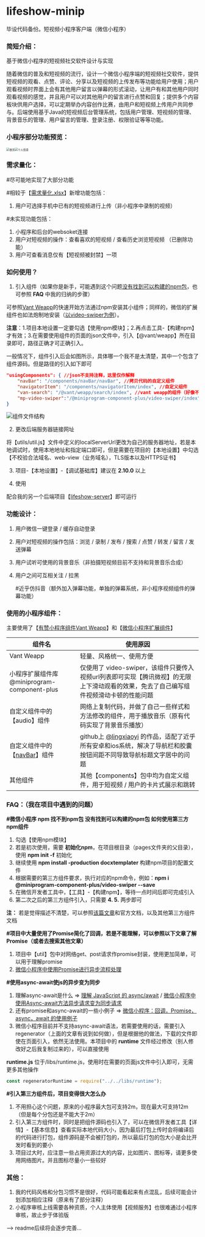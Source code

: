 # lifeshow-minip
毕设代码备份。短视频小程序客户端（微信小程序）



### 简短介绍：

基于微信小程序的短视频社交软件设计与实现

随着微信的普及和短视频的流行，设计一个微信小程序端的短视频社交软件，提供短视频的观看、点赞、评论、分享以及短视频的上传发布等功能给用户使用；用户观看视频时界面上会有其他用户留言以弹幕的形式滚动，让用户有和其他用户同时观看视频的感觉，并且用户可以对其他用户的留言进行点赞和回复；提供多个内容板块供用户选择，可以定期举办内容创作比赛，由用户和短视频上传用户共同参与。后端使用基于Java的短视频后台管理系统，包括用户管理、短视频的管理、背景音乐的管理、用户留言的管理、登录注册、权限验证等等功能。



### 小程序部分功能预览：

<img src="https://raw.githubusercontent.com/chaooWoo/lifeshow-minip/master/document/images/index.jpg" alt="首页" style="zoom:50%;" /><img src="https://raw.githubusercontent.com/chaooWoo/lifeshow-minip/master/document/images/my.jpg" alt="个人信息" style="zoom:50%;" />



### 需求量化：

#尽可能地实现了大部分功能

#相较于【[需求量化.xlsx](https://github.com/chaooWoo/lifeshow-minip/blob/master/document/需求量化.xlsx)】新增功能包括：

1. 用户可选择手机中已有的短视频进行上传（非小程序中录制的视频）

#未实现功能包括：

1. 小程序和后台的websoket连接
2. 用户对短视频的操作：查看喜欢的短视频 / 查看历史浏览短视频 （已删除功能）
3. 用户可查看消息仅有【短视频被封禁】一项



### 如何使用？

1. 引入组件（如果你是新手，可能遇到这个问题[没有找到可以构建的npm包](https://www.cnblogs.com/alchemist-z/p/12274557.html)，也可参照 **FAQ** 中我的归纳的步骤）

可参照[Vant Weapp](https://youzan.github.io/vant-weapp/#/quickstart)的快速开始方法通过npm安装其小组件；同样的，微信的扩展组件也如法炮制地安装（[以video-swiper为例](https://developers.weixin.qq.com/miniprogram/dev/extended/component-plus/)）。

**注意**：1.项目本地设置一定要勾选【使用npm模块】；2.再点击工具-【构建npm】才有效；3.在需要使用组件的页面的json文件中，引入【@vant/weapp】所在目录即可，路径正确才可正确引入。

一般情况下，组件引入后会如图所示，具体哪一个我不是太清楚，其中一个包含了组件源码。但是路径的引入如下即可

```json
"usingComponents": { //json不支持注释，这里仅作解释
    "navBar": "/components/navBar/navBar", //拷贝代码的自定义组件
    "navigatorItem": "/components/navigatorItem/index", //自定义组件
    "van-search": "/@vant/weapp/search/index", //vant weapp的组件（好像不写最开始的 / 也可引入）
    "mp-video-swiper":"/@miniprogram-component-plus/video-swiper/index" //小程序扩展组件
}
```

![组件文件结构](https://raw.githubusercontent.com/chaooWoo/lifeshow-minip/master/document/images/components-path.png)

2. 更改后端服务器链接网址

将【utils/util.js】文件中定义的localServerUrl更改为自己的服务器地址，若是本地调试时，使用本地地址和指定端口即可，但是需要在项目的【本地设置】中勾选【不校验合法域名、web-view（业务域名），TLS版本以及HTTPS证书】

3. 项目-【本地设置】-【调试基础库】建议在 **2.10.0** 以上

4. 使用

配合我的另一个后端项目【[lifeshow-server](https://github.com/chaooWoo/lifeshow-server)】即可运行



### 功能设计：

1. 用户微信一键登录 / 缓存自动登录

2. 用户对短视频的操作包括：浏览 / 录制 / 发布 / 搜索 / 点赞 / 转发 /  留言 / 发送弹幕

3. 用户试听可使用的背景音乐（非拍摄短视频目前不支持和背景音乐合成）

4. 用户之间可互相关注 / 拉黑

   #近乎仿抖音（额外加入弹幕功能，单独的弹幕系统，非小程序视频组件的弹幕功能）



### 使用的小程序组件：

主要使用了【[有赞小程序组件Vant Weapp](https://youzan.github.io/vant-weapp/#/intro)】和【[微信小程序扩展组件](https://developers.weixin.qq.com/miniprogram/dev/extended/component-plus/)】

| 组件名                                                       | 使用原因                                                     |
| ------------------------------------------------------------ | ------------------------------------------------------------ |
| Vant Weapp                                                   | 轻量、风格统一、使用方便                                     |
| 小程序扩展组件库@miniprogram-component-plus                  | 仅使用了 video-swiper，该组件只要传入视频url列表即可实现【腾讯微视】的无限上下滑动观看的效果，免去了自己编写组件视频滑动卡顿的性能问题 |
| 自定义组件中的【audio】组件                                  | 网络上复制代码，并做了自己一些样式和方法修改的组件，用于播放音乐（原有代码实现了背景音乐播放） |
| 自定义组件中的【[navBar](https://github.com/lingxiaoyi/navigation-bar)】组件 | github上 [@lingxiaoyi](https://github.com/lingxiaoyi) 的作品，适配了近乎所有安卓和ios系统，解决了导航栏和胶囊按钮间距不同导致导航标题文字居中的问题 |
| 其他组件                                                     | 其他【components】包中均为自定义组件，用于短视频 / 用户的卡片式展示和跳转 |



### FAQ：（我在项目中遇到的问题）

**#微信小程序 npm 找不到npm包 没有找到可以构建的npm包 如何使用第三方npm组件**

1. 勾选【使用npm模块】
2. 若是初次使用，需要 **初始化npm**，在项目根目录（pages文件夹的父目录），使用 **npm init -f** 初始化
3. 继续使用 **npm install -production docxtemplater** 构建npm项目的配置文件
4. 根据需要的第三方组件要求，执行对应的npm命令，例如：**npm i @miniprogram-component-plus/video-swiper --save**
5. 在微信开发者工具中，【工具】-【构建npm】，等待一点时间后即可完成引入
6. 第二次之后的第三方组件引入，只需要 **4. 5.** 两步即可

**注：** 若是觉得描述不清楚，可以参照[该篇文章](https://www.cnblogs.com/alchemist-z/p/12274557.html)和官方文档，以及其他第三方组件文档



**#项目中大量使用了Promise简化了回调，若是不能理解，可以参照以下文章了解Promise（或者去搜索其他文章）**

1. 项目中【util】包中对网络get、post请求作promise封装，使用更加简单，可以用于理解promise
2. [ 微信小程序中使用Promise进行异步流程处理](https://www.jianshu.com/p/e92c7495da76 )



**#使用async-await使js的异步变为同步**

1. 理解async-await是什么 => [理解 JavaScript 的 async/await](https://segmentfault.com/a/1190000007535316) / [微信小程序中使用Async-await方法异步请求变为同步请求](https://www.cnblogs.com/cckui/p/10231801.html )
2. 还有promise和async-await的一些小例子 => [微信小程序：回调，Promise，async，await 的使用例子](https://ninghao.net/blog/5508)
3. 微信小程序目前并不支持async-await语法，若需要使用的话，需要引入regenerator（上面的文章有说到如何做），但是根据他的做法，下载的文件即使在页面引入，依然无法使用。本项目中的 **runtime** 文件经过修改（别人修改好之后我复制过来的），可以直接使用

**runtime.js** 位于/libs/runtime.js，使用时在需要的页面js文件中引入即可，无需更多其他操作

```javascript
const regeneratorRuntime = require("../../libs/runtime");
```



**#引入第三方组件后，项目变得很大怎么办**

1. 不用担心这个问题，原来的小程序最大包可支持2m，现在最大可支持12m（但是每个分包还是不能大于2m）
2. 引入第三方组件时，同时是把组件源码也引入了，可以在微信开发者工具【详情】-【基本信息】查看实际本地代码大小，因为最后打包上传时会将编译后的代码进行打包，组件源码是不会被打包的，所以最后打包的包大小是会比开发时看到的要小
3. 项目过大时，应注意一些占用资源过大的内容，比如图片、图标等，请更多使用网络图片。并且图标尽量小一些较好





### 其他：

1. 我的代码风格和分包习惯不是很好，代码可能看起来有点混乱，后续可能会计划添加相应注释（原来有了部分注释）
2. 小程序审核上线需要各种资质，个人主体使用【视频服务】也很难通过小程序审核，故止步于体验版

 

--> readme后续将会逐步完善...